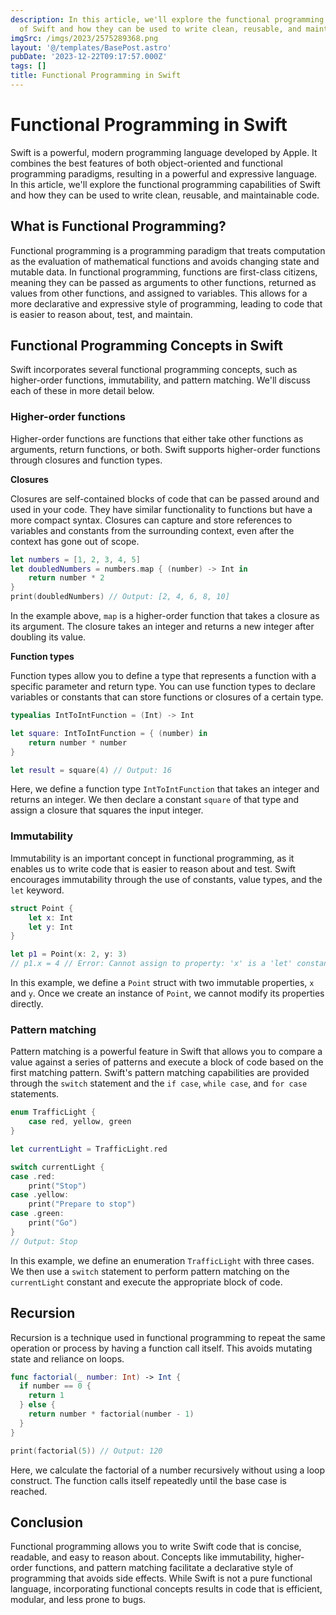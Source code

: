 ```yaml
---
description: In this article, we'll explore the functional programming capabilities
  of Swift and how they can be used to write clean, reusable, and maintainable code
imgSrc: /imgs/2023/2575289368.png
layout: '@/templates/BasePost.astro'
pubDate: '2023-12-22T09:17:57.000Z'
tags: []
title: Functional Programming in Swift
---
```


# Functional Programming in Swift

Swift is a powerful, modern programming language developed by Apple. It combines the best features of both object-oriented and functional programming paradigms, resulting in a powerful and expressive language. In this article, we'll explore the functional programming capabilities of Swift and how they can be used to write clean, reusable, and maintainable code.

## What is Functional Programming?

Functional programming is a programming paradigm that treats computation as the evaluation of mathematical functions and avoids changing state and mutable data. In functional programming, functions are first-class citizens, meaning they can be passed as arguments to other functions, returned as values from other functions, and assigned to variables. This allows for a more declarative and expressive style of programming, leading to code that is easier to reason about, test, and maintain.

## Functional Programming Concepts in Swift

Swift incorporates several functional programming concepts, such as higher-order functions, immutability, and pattern matching. We'll discuss each of these in more detail below.

### Higher-order functions

Higher-order functions are functions that either take other functions as arguments, return functions, or both. Swift supports higher-order functions through closures and function types.

**Closures**

Closures are self-contained blocks of code that can be passed around and used in your code. They have similar functionality to functions but have a more compact syntax. Closures can capture and store references to variables and constants from the surrounding context, even after the context has gone out of scope.

```swift
let numbers = [1, 2, 3, 4, 5]
let doubledNumbers = numbers.map { (number) -> Int in
    return number * 2
}
print(doubledNumbers) // Output: [2, 4, 6, 8, 10]
```

In the example above, `map` is a higher-order function that takes a closure as its argument. The closure takes an integer and returns a new integer after doubling its value.

**Function types**

Function types allow you to define a type that represents a function with a specific parameter and return type. You can use function types to declare variables or constants that can store functions or closures of a certain type.

```swift
typealias IntToIntFunction = (Int) -> Int

let square: IntToIntFunction = { (number) in
    return number * number
}

let result = square(4) // Output: 16
```

Here, we define a function type `IntToIntFunction` that takes an integer and returns an integer. We then declare a constant `square` of that type and assign a closure that squares the input integer.

### Immutability

Immutability is an important concept in functional programming, as it enables us to write code that is easier to reason about and test. Swift encourages immutability through the use of constants, value types, and the `let` keyword.

```swift
struct Point {
    let x: Int
    let y: Int
}

let p1 = Point(x: 2, y: 3)
// p1.x = 4 // Error: Cannot assign to property: 'x' is a 'let' constant
```

In this example, we define a `Point` struct with two immutable properties, `x` and `y`. Once we create an instance of `Point`, we cannot modify its properties directly.

### Pattern matching

Pattern matching is a powerful feature in Swift that allows you to compare a value against a series of patterns and execute a block of code based on the first matching pattern. Swift's pattern matching capabilities are provided through the `switch` statement and the `if case`, `while case`, and `for case` statements.

```swift
enum TrafficLight {
    case red, yellow, green
}

let currentLight = TrafficLight.red

switch currentLight {
case .red:
    print("Stop")
case .yellow:
    print("Prepare to stop")
case .green:
    print("Go")
}
// Output: Stop
```

In this example, we define an enumeration `TrafficLight` with three cases. We then use a `switch` statement to perform pattern matching on the `currentLight` constant and execute the appropriate block of code.

## Recursion
Recursion is a technique used in functional programming to repeat the same operation or process by having a function call itself. This avoids mutating state and reliance on loops.

```swift
func factorial(_ number: Int) -> Int {
  if number == 0 {
    return 1 
  } else {
    return number * factorial(number - 1)
  }
}

print(factorial(5)) // Output: 120
```

Here, we calculate the factorial of a number recursively without using a loop construct. The function calls itself repeatedly until the base case is reached.
## Conclusion

Functional programming allows you to write Swift code that is concise, readable, and easy to reason about. Concepts like immutability, higher-order functions, and pattern matching facilitate a declarative style of programming that avoids side effects. While Swift is not a pure functional language, incorporating functional concepts results in code that is efficient, modular, and less prone to bugs.